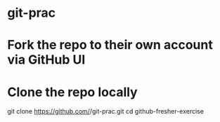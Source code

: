 # git-prac
# Fork the repo to their own account via GitHub UI

# Clone the repo locally
git clone https://github.com/<their-username>/git-prac.git
cd github-fresher-exercise
